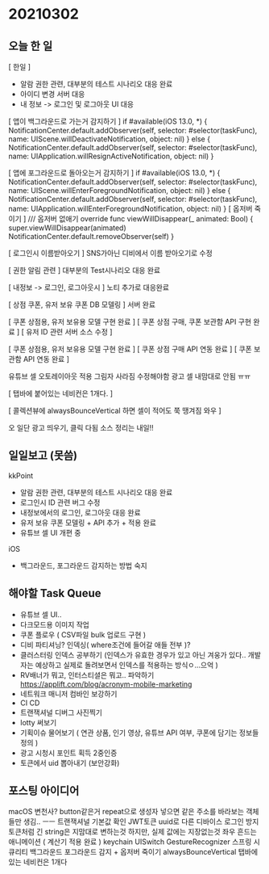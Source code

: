 # 20210302
## 오늘 한 일
[ 한일 ]
- 알람 권한 관련, 대부분의 테스트 시나리오 대응 완료
- 아이디 변경 서버 대응
- 내 정보 -> 로그인 및 로그아웃 UI 대응



[ 앱이 백그라운드로 가는거 감지하기 ]
if #available(iOS 13.0, *) {
    NotificationCenter.default.addObserver(self, selector: #selector(taskFunc), name: UIScene.willDeactivateNotification, object: nil)
} else {
    NotificationCenter.default.addObserver(self, selector: #selector(taskFunc), name: UIApplication.willResignActiveNotification, object: nil)
}

[ 앱에 포그라운드로 돌아오는거 감지하기 ]
if #available(iOS 13.0, *) {
    NotificationCenter.default.addObserver(self, selector: #selector(taskFunc),
                                           name: UIScene.willEnterForegroundNotification, object: nil)
} else {
    NotificationCenter.default.addObserver(self, selector: #selector(taskFunc),
                                           name: UIApplication.willEnterForegroundNotification, object: nil)
}
[ 옵저버 죽이기 ]
/// 옵저버 없애기
override func viewWillDisappear(_ animated: Bool) {
    super.viewWillDisappear(animated)
    NotificationCenter.default.removeObserver(self)
}

[ 로그인시 이름받아오기 ]
SNS가아닌 디비에서 이름 받아오기로 수정

[ 권한 알림 관련 ]
대부분의 Test시나리오 대응 완료

[ 내정보 -> 로그인, 로그아웃시 ]
노티 추가로 대응완료


[ 상점 쿠폰, 유저 보유 쿠폰 DB 모델링 ]
서버 완료

[ 쿠폰 상점용, 유저 보유용 모델 구현 완료 ]
[ 쿠폰 상점 구매, 쿠폰 보관함 API 구현 완료 ]
[ 유저 ID 관련 서버 소스 수정 ]

[ 쿠폰 상점용, 유저 보유용 모델 구현 완료 ]
[ 쿠폰 상점 구매 API 연동 완료 ]
[ 쿠폰 보관함 API 연동 완료 ]

유튜브 셀 오토레이아웃 적용
그림자 사라짐 수정해야함
광고 셀 내맘대로 안됨 ㅠㅠ


[ 탭바에 붙어있는 네비컨은 1개다. ]

[ 콜렉션뷰에 alwaysBounceVertical 하면 셀이 적어도 쭉 땡겨짐 와우 ]

오 일단 광고 띄우기, 클릭 다됨 소스 정리는 내일!!

## 일일보고 (못씀)
kkPoint
- 알람 권한 관련, 대부분의 테스트 시나리오 대응 완료
- 로그인시 ID 관련 버그 수정
- 내정보에서의 로그인, 로그아웃 대응 완료
- 유저 보유 쿠폰 모델링 + API 추가 + 적용 완료
- 유튜브 셀 UI 개편 중

iOS
- 백그라운드, 포그라운드 감지하는 방법 숙지

## 해야할 Task Queue
- 유튜브 셀 UI..
- 다크모드용 이미지 작업
- 쿠폰 플로우 ( CSV파일 bulk 업로드 구현 )
- 디비 파티셔닝? 인덱싱( where조건에 들어갈 애들 전부 )?
- 클러스터링 인덱스 공부하기 (인덱스가 유효한 경우가 있고 아닌 겨웅가 있다.. 개발자는 예상하고 실제로 돌려보면서 인덱스를 적용하는 방식ㅇ...으억 )
- RV배너가 뭐고, 인터스티셜은 뭐고.. 파악하기 https://applift.com/blog/acronym-mobile-marketing
- 네트워크 매니저 컴바인 보강하기
- CI CD
- 트랜잭셔널 디버그 사진찍기
- lotty 써보기
- 기획이슈 물어보기 ( 연관 상품, 인기 영상, 유튜브 API 여부, 쿠폰에 담기는 정보들 정의 )
- 광고 시청시 포인트 획득 2중인증
- 토큰에서 uid 뽑아내기 (보안강화)

## 포스팅 아이디어
macOS 변천사?
button같은거 repeat으로 생성자 넣으면 같은 주소를 바라보는 객체들만 생김.. ㅡㅡ
트랜잭셔널 기본값 확인
JWT토큰
uuid로 다른 디바이스 로그인 방지
토큰처럼 긴 string은 지맘대로 변하는것 하지만, 실제 값에는 지장없는것
좌우 흔드는 애니메이션 ( 계산기 적용 완료 )
keychain
UISwitch
GestureRecognizer
스프링 시큐리티
백그라운드 포그라운드 감지 + 옵저버 죽이기
alwaysBounceVertical
탭바에 있는 네비컨은 1개다
